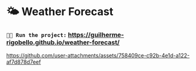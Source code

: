 # **🌤 Weather Forecast**

### `👨‍🚀 Run the project:` https://guilherme-rigobello.github.io/weather-forecast/

https://github.com/user-attachments/assets/758409ce-c92b-4e1d-a122-af7d878d7eef






